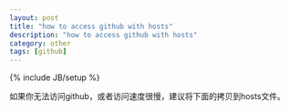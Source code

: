 ```yaml
---
layout: post
title: "how to access github with hosts"
description: "how to access github with hosts"
category: other
tags: [github]
---
```

{% include JB/setup %}

如果你无法访问github，或者访问速度很慢，建议将下面的拷贝到hosts文件。   

<script src="https://gist.github.com/snowdream/6520143.js"></script>